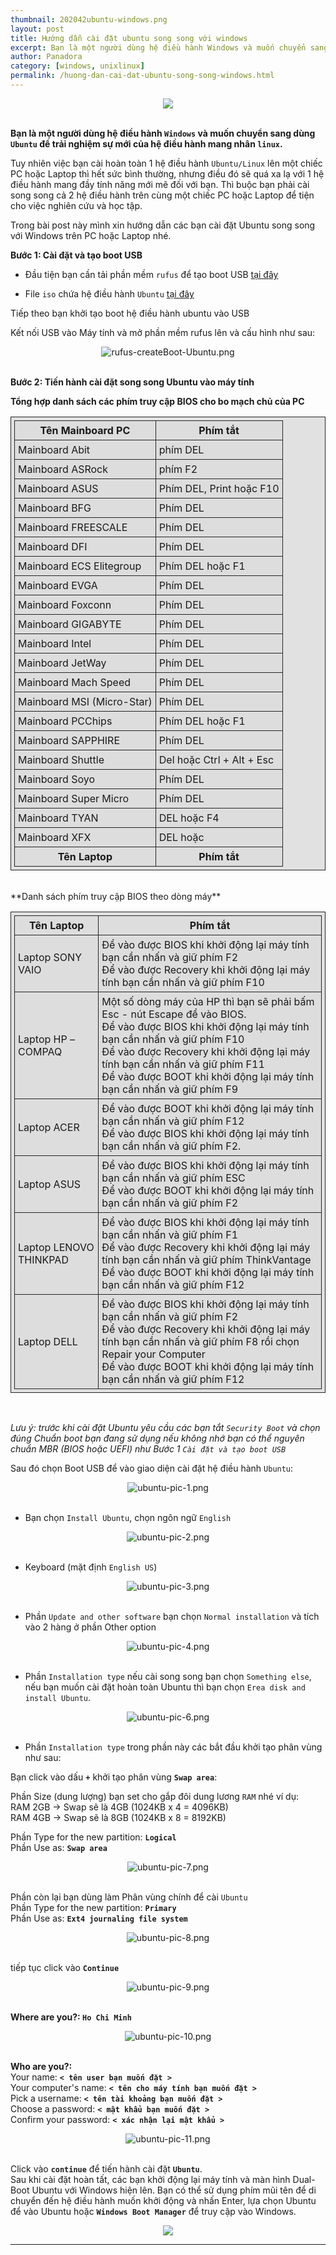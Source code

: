 ```yaml
---
thumbnail: 202042ubuntu-windows.png
layout: post
title: Hướng dẫn cài đặt ubuntu song song với windows
excerpt: Bạn là một người dùng hệ điều hành Windows và muốn chuyển sang dùng Ubuntu
author: Panadora
category: [windows, unixlinux]
permalink: /huong-dan-cai-dat-ubuntu-song-song-windows.html
---
```


<center><img class="img-thumbnail" src="{{site.baseurl}}/image/202042ubuntu-windows.png"></center><br>

**Bạn là một người dùng hệ điều hành `Windows` và muốn chuyển sang dùng `Ubuntu` để trải nghiệm sự mới của hệ điều hành mang nhân `linux`.**

Tuy nhiên việc bạn cài hoàn toàn 1 hệ điều hành `Ubuntu/Linux` lên một chiếc PC hoặc Laptop thì hết sức bình thường, nhưng điều đó sẽ quá xa lạ với 1 hệ điều hành mang đầy tính năng mới mẽ đối với bạn. Thì buộc bạn phải cài song song cả 2 hệ điều hành trên cùng một chiếc PC hoặc Laptop để tiện cho việc nghiên cứu và học tập.

Trong bài post này mình xin hướng dẫn các bạn cài đặt Ubuntu song song với Windows trên PC hoặc Laptop nhé.

**Bước 1: Cài đặt và tạo boot USB**

- Đầu tiện bạn cần tải phần mềm `rufus` để tạo boot USB <a href="https://rufus.ie/">tại đây</a>

- File `iso` chứa hệ điều hành `Ubuntu` <a href="https://ubuntu.com/#download">tại đây</a>

Tiếp theo bạn khởi tạo boot hệ điều hành ubuntu vào USB

Kết nối USB vào Máy tính và mở phần mềm rufus lên và cấu hình như sau:

<center><img class="img-thumbnail" src="https://www.upsieutoc.com/images/2020/04/03/rufus-createBoot-Ubuntu.png" alt="rufus-createBoot-Ubuntu.png" border="0"/></center><br>

**Bước 2: Tiến hành cài đặt song song Ubuntu vào máy tính**

**Tổng hợp danh sách các phím truy cập BIOS cho bo mạch chủ của PC**

<article class="text-blog">
	<style>	
		table, th, td {
		  background: #dddd;
		  border: 1px solid #242424;
		  padding: 8px;
		}
	</style>
	<table>
		<tr>
			<th> Tên Mainboard PC </th>
			<th> Phím tắt </th>
		</tr>
		<tr>
			<td> Mainboard Abit </td>
			<td> phím DEL </td>
		</tr>
		<tr>
			<td> Mainboard ASRock </td>
			<td> phím F2 </td>
		</tr>
		<tr>
			<td> Mainboard ASUS </td>
			<td> Phím DEL, Print hoặc F10 </td>
		</tr>
		<tr>
			<td> Mainboard BFG </td>
			<td> Phím DEL </td>
		</tr>
		<tr>
			<td> Mainboard FREESCALE </td>
			<td> Phím DEL </td>
		</tr>
		<tr>
			<td> Mainboard DFI </td>
			<td> Phím DEL </td>
		</tr>
		<tr>
			<td> Mainboard ECS Elitegroup </td>
			<td> Phím DEL hoặc F1 </td>
		</tr>
		<tr>
			<td> Mainboard EVGA </td>
			<td> Phím DEL </td>
		</tr>
		<tr>
			<td> Mainboard Foxconn </td>
			<td> Phím DEL </td>
		</tr>
		<tr>
			<td> Mainboard GIGABYTE </td>
			<td> Phím DEL </td>
		</tr>
		<tr>
			<td> Mainboard Intel </td>
			<td> Phím DEL </td>
		</tr>
		<tr>
			<td> Mainboard JetWay </td>
			<td> Phím DEL </td>
		</tr>
		<tr>
			<td> Mainboard Mach Speed </td>
			<td> Phím DEL </td>
		</tr>
		<tr>
			<td> Mainboard MSI (Micro-Star) </td>
			<td> Phím DEL </td>
		</tr>
		<tr>
			<td> Mainboard PCChips </td>
			<td> Phím DEL hoặc F1 </td>
		</tr>
		<tr>
			<td> Mainboard SAPPHIRE </td>
			<td> Phím DEL </td>
		</tr>
		<tr>
			<td> Mainboard Shuttle </td>
			<td> Del hoặc Ctrl + Alt + Esc </td>
		</tr>
		<tr>
			<td> Mainboard Soyo </td>
			<td> Phím DEL </td>
		</tr>
		<tr>
			<td> Mainboard Super Micro </td>
			<td> Phím DEL </td>
		</tr>
		<tr>
			<td> Mainboard TYAN </td>
			<td> DEL hoặc F4 </td>
		</tr>
		<tr>
			<td> Mainboard XFX </td>
			<td> DEL hoặc </td>
		</tr>
		<tr>
			<th> Tên Laptop </th>
			<th> Phím tắt </th>
		</tr>
	</table>
</article>
<br>
**Danh sách phím truy cập BIOS theo dòng máy**
<article class="text-blog">
	<style>	
		table, th, td {
		  background: #dddd;
		  border: 1px solid #242424;
		  padding: 5px;
		}
	</style>
	<table>
		<tr>
			<th> Tên Laptop </th>
			<th> Phím tắt </th>
		</tr>
		<tr>
			<td> Laptop SONY VAIO </td>
			<td> 
				Để vào được BIOS khi khởi động lại máy tính bạn cần nhấn và giữ phím F2 <br>
				Để vào được Recovery khi khởi động lại máy tính bạn cần nhấn và giữ phím F10 
			</td>
		</tr>
		<tr>
			<td> Laptop HP – COMPAQ </td>
			<td> 
				Một số dòng máy của HP thì bạn sẽ phải bấm Esc - nút Escape để vào BIOS.<br>
				Để vào được BIOS khi khởi động lại máy tính bạn cần nhấn và giữ phím F10<br>
				Để vào được Recovery khi khởi động lại máy tính bạn cần nhấn và giữ phím F11<br>
				Để vào được BOOT khi khởi động lại máy tính bạn cần nhấn và giữ phím F9
			</td>
		</tr>
		<tr>
			<td> Laptop ACER </td>
			<td> 
				Để vào được BOOT khi khởi động lại máy tính bạn cần nhấn và giữ phím F12<br>
				Để vào được BIOS khi khởi động lại máy tính bạn cần nhấn và giữ phím F2.<br>
			</td>
		</tr>
		<tr>
			<td> Laptop ASUS </td>
			<td> 
				Để vào được BIOS khi khởi động lại máy tính bạn cần nhấn và giữ phím ESC<br>
				Để vào được BOOT khi khởi động lại máy tính bạn cần nhấn và giữ phím F2 
			</td>
		</tr>
		<tr>
			<td> Laptop LENOVO THINKPAD </td>
			<td> 
				Để vào được BIOS khi khởi động lại máy tính bạn cần nhấn và giữ phím F1<br>
				Để vào được Recovery khi khởi động lại máy tính bạn cần nhấn và giữ phím ThinkVantage<br>
				Để vào được BOOT khi khởi động lại máy tính bạn cần nhấn và giữ phím F12 
			</td>
		</tr>
		<tr>
			<td> Laptop DELL </td>
			<td> 
				Để vào được BIOS khi khởi động lại máy tính bạn cần nhấn và giữ phím F2<br>
				Để vào được Recovery khi khởi động lại máy tính bạn cần nhấn và giữ phím F8 rồi chọn Repair your Computer<br>
				Để vào được BOOT khi khởi động lại máy tính bạn cần nhấn và giữ phím F12 
			</td>
		</tr>
	</table>
</article>
<br>

*Lưu ý: trước khi cài đặt Ubuntu yêu cầu các bạn tắt `Security Boot` và chọn đúng Chuẩn boot bạn đang sử dụng nếu không nhớ bạn có thể nguyên chuẩn MBR (BIOS hoặc UEFI) như Bước 1 `Cài đặt và tạo boot USB`*

Sau đó chọn Boot USB để vào giao diện cài đặt hệ điều hành `Ubuntu`:

<center><img class="img-thumbnail" src="https://www.upsieutoc.com/images/2020/04/03/ubuntu-pic-1.png" alt="ubuntu-pic-1.png" border="0"></center><br>

+ Bạn chọn `Install Ubuntu`, chọn ngôn ngữ `English`
<center><img class="img-thumbnail" src="https://www.upsieutoc.com/images/2020/04/03/ubuntu-pic-2.png" alt="ubuntu-pic-2.png" border="0"></center><br>

+ Keyboard (mặt định `English US`)
<center><img class="img-thumbnail" src="https://www.upsieutoc.com/images/2020/04/03/ubuntu-pic-3.png" alt="ubuntu-pic-3.png" border="0"></center><br>

+ Phần `Update and other software` bạn chọn `Normal installation` và tích vào 2 hàng ở phần Other option
<center><img class="img-thumbnail" src="https://www.upsieutoc.com/images/2020/04/03/ubuntu-pic-4.png" alt="ubuntu-pic-4.png" border="0"></center><br>

+ Phần `Installation type` nếu cài song song bạn chọn `Something else`, nếu bạn muốn cài đặt hoàn toàn Ubuntu thì bạn chọn `Erea disk and install Ubuntu`.
<center><img class="img-thumbnail" src="https://www.upsieutoc.com/images/2020/04/03/ubuntu-pic-6.png" alt="ubuntu-pic-6.png" border="0"></center><br>

+ Phần `Installation type` trong phần này các bắt đầu khởi tạo phân vùng như sau:

Bạn click vào dấu **`+`** khởi tạo phân vùng **`Swap area`**:

Phần Size (dung lượng) bạn set cho gắp đôi dung lương `RAM` nhé ví dụ:<br>
RAM 2GB -> Swap sẽ là 4GB (1024KB x 4 = 4096KB)<br>
RAM 4GB -> Swap sẽ là 8GB (1024KB x 8 = 8192KB)

Phần Type for the new partition: **`Logical`**<br>
Phần Use as: **`Swap area`**

<center><img class="img-thumbnail" src="https://www.upsieutoc.com/images/2020/04/03/ubuntu-pic-7.png" alt="ubuntu-pic-7.png" border="0"></center><br>

Phần còn lại bạn dùng làm Phân vùng chính để cài `Ubuntu` <br>
Phần Type for the new partition: **`Primary`** <br>
Phần Use as: **`Ext4 journaling file system`**

<center><img class="img-thumbnail" src="https://www.upsieutoc.com/images/2020/04/03/ubuntu-pic-8.png" alt="ubuntu-pic-8.png" border="0"></center><br>

tiếp tục click vào **`Continue`**

<center><img class="img-thumbnail" src="https://www.upsieutoc.com/images/2020/04/03/ubuntu-pic-9.png" alt="ubuntu-pic-9.png" border="0"></center><br>

**Where are you?: `Ho Chi Minh`**
<center><img class="img-thumbnail" src="https://www.upsieutoc.com/images/2020/04/03/ubuntu-pic-10.png" alt="ubuntu-pic-10.png" border="0"></center><br>

**Who are you?:**<br>
Your name: **`< tên user bạn muốn đặt >`**<br>
Your computer's name: **`< tên cho máy tính bạn muốn đặt >`**<br>
Pick a username: **`< tên tài khoảng bạn muốn đặt >`**<br>
Choose a password: **`< mật khẩu bạn muốn đặt >`**<br>
Confirm your password: **`< xác nhận lại mật khẩu >`**

<center><img class="img-thumbnail" src="https://www.upsieutoc.com/images/2020/04/03/ubuntu-pic-11.png" alt="ubuntu-pic-11.png" border="0"></center><br>

Click vào **`continue`** để tiến hành cài đặt **`Ubuntu`**.<br>
Sau khi cài đặt hoàn tất, các bạn khởi động lại máy tính và màn hình Dual-Boot Ubuntu với Windows hiện lên. Bạn có thể sử dụng phím mũi tên để di chuyển đến hệ điều hành muốn khởi động và nhấn Enter, lựa chọn Ubuntu để vào Ubuntu hoặc **`Windows Boot Manager`** để truy cập vào Windows.

<center><img class="img-thumbnail" src="https://privatstrand.dirkschmidtke.de/wp-content/ubuntu-18.04-welcome.jpg"></center>
<hr>